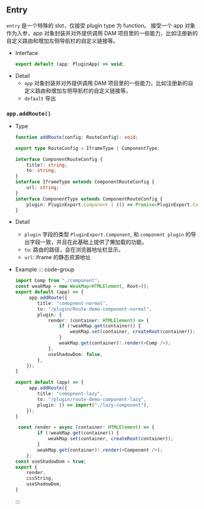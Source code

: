 ## Entry

`entry` 是一个特殊的 slot，仅接受 plugin type 为 function。 接受一个 app 对象作为入参，app 对象封装并对外提供调用 DAM 项目里的一些能力，比如注册新的自定义路由和增加左侧导航栏的自定义链接等。

-   Interface 
    ```ts
    export default (app: PluginApp) => void;
    ```
-   Detail
    -   `app` 对象封装并对外提供调用 DAM 项目里的一些能力，比如注册新的自定义路由和增加左侧导航栏的自定义链接等。
    -   `default` 导出

### `app.addRoute()`

-   Type
    ```ts
    function addRoute(config: RouteConfig): void;

    export type RouteConfig = IframeType | ComponentType;

    interface ComponentRouteConfig {
        title?: string;
        to: string;
    }
    interface IframeType extends ComponentRouteConfig {
        url: string;
    }
    interface ComponentType extends ComponentRouteConfig {
        plugin: PluginExport.Component | (() => Promise<PluginExport.Component>);
    }
    ```

-   Detail
    -   `plugin` 字段的类型 `PluginExport.Component`, 和 `component plugin` 的导出字段一致，并且在此基础上提供了懒加载的功能。
    -   `to`: 路由的路径，会在浏览器地址栏显示。
    -   `url`: iframe 的静态资源地址

-   Example
    ::: code-group

    ```ts [normal-import.ts]
    import Comp from "./component";
    const weakMap = new WeakMap<HTMLElement, Root>();
    export default (app) => {
         app.addRoute({
            title: "comopnent-normal",
            to: "/plugin/Route-demo-component-normal",
            plugin: {
                render: (container: HTMLElement) => {
                    if (!weakMap.get(container)) {
                        weakMap.set(container, createRoot(container));
                    }
                    weakMap.get(container)!.render(<Comp />);
                },
                useShadowDom: false,
            },
        });
    }
    ```

    ```ts [lazy-import.ts]
    export default (app) => {
         app.addRoute({
            title: "comopnent-lazy",
            to: "/plugin/route-demo-component-lazy",
            plugin: () => import("./lazy-component"),
        });
    }
    ```

    ```ts [lazy-component.tsx]
     const render = async (container: HTMLElement) => {
            if (!weakMap.get(container)) {
                weakMap.set(container, createRoot(container));
            }
            weakMap.get(container)!.render(<Component />);
        };
    const useShadowDom = true;
    export {
        render,
        cssString,
        useShadowDom,
    }
    ```
    :::